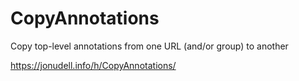 # CopyAnnotations
Copy top-level annotations from one URL (and/or group) to another

https://jonudell.info/h/CopyAnnotations/

